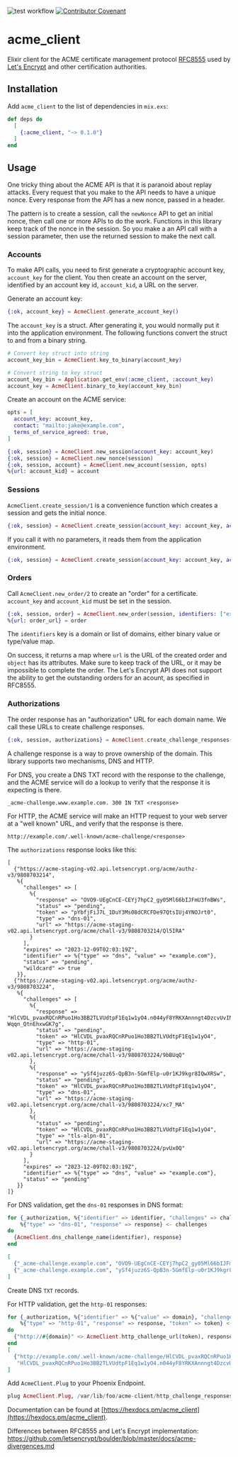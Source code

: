 ![test workflow](https://github.com/cogini/acme_client/actions/workflows/test.yml/badge.svg)
[![Contributor Covenant](https://img.shields.io/badge/Contributor%20Covenant-2.1-4baaaa.svg)](CODE_OF_CONDUCT.md)

# acme_client

Elixir client for the ACME certificate management protocol
[RFC8555](https://tools.ietf.org/html/rfc8555) used by
[Let's Encrypt](https://letsencrypt.org/) and other certification authorities.

## Installation

Add `acme_client` to the list of dependencies in `mix.exs`:

```elixir
def deps do
  [
    {:acme_client, "~> 0.1.0"}
  ]
end
```

## Usage

One tricky thing about the ACME API is that it is paranoid about replay
attacks. Every request that you make to the API needs to have a unique nonce.
Every response from the API has a new nonce, passed in a header.

The pattern is to create a session, call the `newNonce` API to get an initial
nonce, then call one or more APIs to do the work. Functions in this library
keep track of the nonce in the session. So you make a an API call with a
session parameter, then use the returned session to make the next call.

### Accounts

To make API calls, you need to first generate a cryptographic account key,
`account_key` for the client. You then create an account on the server,
identified by an account key id, `account_kid`, a URL on the server.

Generate an account key:

```elixir
{:ok, account_key} = AcmeClient.generate_account_key()
```

The `account_key` is a struct. After generating it, you would normally put it
into the application environment. The following functions convert the struct to
and from a binary string.

```elixir
# Convert key struct into string
account_key_bin = AcmeClient.key_to_binary(account_key)

# Convert string to key struct
account_key_bin = Application.get_env(:acme_client, :account_key)
account_key = AcmeClient.binary_to_key(account_key_bin)
```

Create an account on the ACME service:

```elixir
opts = [
  account_key: account_key,
  contact: "mailto:jake@example.com",
  terms_of_service_agreed: true,
]

{:ok, session} = AcmeClient.new_session(account_key: account_key)
{:ok, session} = AcmeClient.new_nonce(session)
{:ok, session, account} = AcmeClient.new_account(session, opts)
%{url: account_kid} = account
```

### Sessions

`AcmeClient.create_session/1` is a convenience function which creates a session
and gets the initial nonce.

```elixir
{:ok, session} = AcmeClient.create_session(account_key: account_key, account_kid: account_kid)
```

If you call it with no parameters, it reads them from the application environment.

```elixir
{:ok, session} = AcmeClient.create_session(account_key: account_key, account_kid: account_kid)
```

### Orders

Call `AcmeClient.new_order/2` to create an "order" for a certificate.
`account_key` and `account_kid` must be set in the session.

```elixir
{:ok, session, order} = AcmeClient.new_order(session, identifiers: ["example.com", "*.example.com"])
%{url: order_url} = order
```

The `identifiers` key is a domain or list of domains, either binary value or
type/value map.

On success, it returns a map where `url` is the URL of the created order and
`object` has its attributes. Make sure to keep track of the URL, or it may be
impossible to complete the order. The Let's Encrypt API does not support the
ability to get the outstanding orders for an acount, as specified in RFC8555.

### Authorizations

The order response has an "authorization" URL for each domain name.
We call these URLs to create challenge responses.

```elixir
{:ok, session, authorizations} = AcmeClient.create_challenge_responses(session, order.object)
```

A challenge response is a way to prove ownership of the domain.
This library supports two mechanisms, DNS and HTTP.

For DNS, you create a DNS TXT record with the response to the challenge, and the ACME service
will do a lookup to verify that the response it is expecting is there.

```
_acme-challenge.www.example.com. 300 IN TXT <response>
```

For HTTP, the ACME service will make an HTTP request to your web server at a "well known" URL,
and verify that the response is there.

```
http://example.com/.well-known/acme-challenge/<response>
```

The `authorizations` response looks like this:

```
[
  {"https://acme-staging-v02.api.letsencrypt.org/acme/authz-v3/9808703214",
   %{
     "challenges" => [
       %{
         "response" => "OVO9-UEgCnCE-CEYj7hpC2_gy05Ml66bIJFmU3fnBWs",
         "status" => "pending",
         "token" => "pYbfjFiJ7L_1DuY3Ms08dCRCFDe97QtsIUj4YNOJrt0",
         "type" => "dns-01",
         "url" => "https://acme-staging-v02.api.letsencrypt.org/acme/chall-v3/9808703214/Ql5IRA"
       }
     ],
     "expires" => "2023-12-09T02:03:19Z",
     "identifier" => %{"type" => "dns", "value" => "example.com"},
     "status" => "pending",
     "wildcard" => true
   }},
  {"https://acme-staging-v02.api.letsencrypt.org/acme/authz-v3/9808703224",
   %{
     "challenges" => [
       %{
         "response" => "HlCVDL_pvaxRQCnRPuo1Ho3BB2TLVUdtpF1Eq1w1yO4.n044yF8YRKXAnnngt4DzcvUvIN-Wqqn_QtnEhxwGK7g",
         "status" => "pending",
         "token" => "HlCVDL_pvaxRQCnRPuo1Ho3BB2TLVUdtpF1Eq1w1yO4",
         "type" => "http-01",
         "url" => "https://acme-staging-v02.api.letsencrypt.org/acme/chall-v3/9808703224/9bBUqQ"
       },
       %{
         "response" => "ySf4juzz6S-QpB3n-5GmfElp-u0r1KJ9kgr8IQwXRSw",
         "status" => "pending",
         "token" => "HlCVDL_pvaxRQCnRPuo1Ho3BB2TLVUdtpF1Eq1w1yO4",
         "type" => "dns-01",
         "url" => "https://acme-staging-v02.api.letsencrypt.org/acme/chall-v3/9808703224/xc7_MA"
       },
       %{
         "status" => "pending",
         "token" => "HlCVDL_pvaxRQCnRPuo1Ho3BB2TLVUdtpF1Eq1w1yO4",
         "type" => "tls-alpn-01",
         "url" => "https://acme-staging-v02.api.letsencrypt.org/acme/chall-v3/9808703224/pvUx0Q"
       }
     ],
     "expires" => "2023-12-09T02:03:19Z",
     "identifier" => %{"type" => "dns", "value" => "example.com"},
     "status" => "pending"
   }}
]}
```

For DNS validation, get the `dns-01` responses in DNS format:

```elixir
for {_authorization, %{"identifier" => identifier, "challenges" => challenges}} <- authorizations,
    %{"type" => "dns-01", "response" => response} <- challenges
do
  {AcmeClient.dns_challenge_name(identifier), response}
end

[
  {"_acme-challenge.example.com", "OVO9-UEgCnCE-CEYj7hpC2_gy05Ml66bIJFmU3fnBWs"},
  {"_acme-challenge.example.com", "ySf4juzz6S-QpB3n-5GmfElp-u0r1KJ9kgr8IQwXRSw"}
]
```

Create DNS `TXT` records.

For HTTP validation, get the `http-01` responses:

```elixir
for {_authorization, %{"identifier" => %{"value" => domain}, "challenges" => challenges}} <- authorizations,
    %{"type" => "http-01", "response" => response, "token" => token} <- challenges
do
  {"http://#{domain}" <> AcmeClient.http_challenge_url(token), response}
end
[
  {"http://example.com/.well-known/acme-challenge/HlCVDL_pvaxRQCnRPuo1Ho3BB2TLVUdtpF1Eq1w1yO4",
   "HlCVDL_pvaxRQCnRPuo1Ho3BB2TLVUdtpF1Eq1w1yO4.n044yF8YRKXAnnngt4DzcvUvIN-Wqqn_QtnEhxwGK7g"}
]
```

Add `AcmeClient.Plug` to your Phoenix Endpoint.

```elixir
plug AcmeClient.Plug, /var/lib/foo/acme-client/http_challenge_responses.bert
```

Documentation can be found at [https://hexdocs.pm/acme_client](https://hexdocs.pm/acme_client).

Differences between RFC8555 and Let's Encrypt implementation:
https://github.com/letsencrypt/boulder/blob/master/docs/acme-divergences.md
